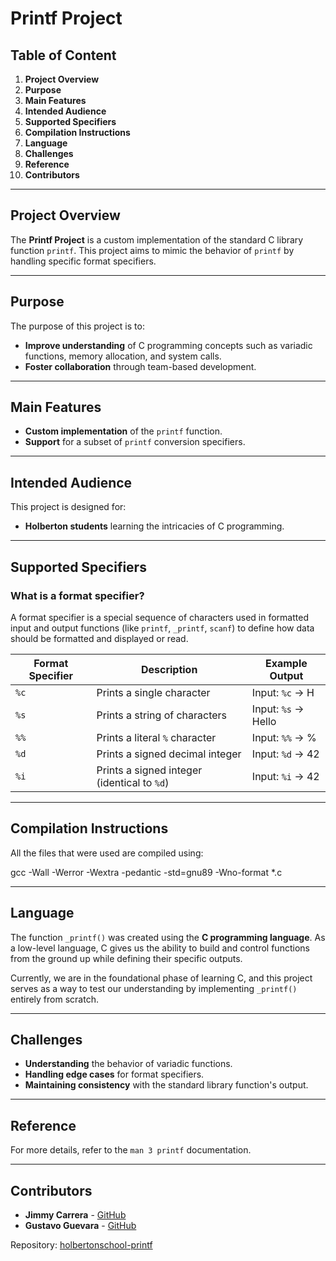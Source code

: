 # **Printf Project**

## **Table of Content**
1. **Project Overview**
2. **Purpose**
3. **Main Features**
4. **Intended Audience**
5. **Supported Specifiers**
6. **Compilation Instructions**
7. **Language**
8. **Challenges**
9. **Reference**
10. **Contributors**

---

## **Project Overview**

The **Printf Project** is a custom implementation of the standard C library function `printf`. This project aims to mimic the behavior of `printf` by handling specific format specifiers.

---

## **Purpose**

The purpose of this project is to:

- **Improve understanding** of C programming concepts such as variadic functions, memory allocation, and system calls.
- **Foster collaboration** through team-based development.

---

## **Main Features**

- **Custom implementation** of the `printf` function.
- **Support** for a subset of `printf` conversion specifiers.

---

## **Intended Audience**

This project is designed for:

- **Holberton students** learning the intricacies of C programming.
---

## **Supported Specifiers**

### **What is a format specifier?**

A format specifier is a special sequence of characters used in formatted input and output functions (like `printf`, `_printf`, `scanf`) to define how data should be formatted and displayed or read.

| **Format Specifier** | **Description**                    | **Example Output**   |
|-----------------------|------------------------------------|-----------------------|
| `%c`                 | Prints a single character         | Input: `%c` -> H     |
| `%s`                 | Prints a string of characters     | Input: `%s` -> Hello |
| `%%`                 | Prints a literal `%` character    | Input: `%%` -> %     |
| `%d`                 | Prints a signed decimal integer   | Input: `%d` -> 42    |
| `%i`                 | Prints a signed integer (identical to `%d`) | Input: `%i` -> 42 |

---

## **Compilation Instructions**

All the files that were used are compiled using:  

gcc -Wall -Werror -Wextra -pedantic -std=gnu89 -Wno-format *.c

---

## **Language**

The function `_printf()` was created using the **C programming language**. As a low-level language, C gives us the ability to build and control functions from the ground up while defining their specific outputs.  

Currently, we are in the foundational phase of learning C, and this project serves as a way to test our understanding by implementing `_printf()` entirely from scratch.

---

## **Challenges**

- **Understanding** the behavior of variadic functions.
- **Handling edge cases** for format specifiers.
- **Maintaining consistency** with the standard library function's output.

---

## **Reference**

For more details, refer to the `man 3 printf` documentation.

---

## **Contributors**

- **Jimmy Carrera** - [GitHub](https://github.com/Jcarrera007)
- **Gustavo Guevara** - [GitHub](https://github.com/GGGtrainer)

Repository: [holbertonschool-printf](https://github.com/GGGtrainer/holbertonschool-printf)
